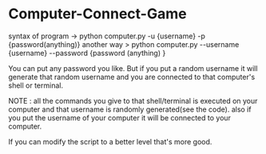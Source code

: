 # Computer-Connect-Game
syntax of program -> python computer.py -u {username} -p {password(anything)}
another way > python computer.py --username {username} --password {password (anything) }

You can put any password you like. But if you put a random username it will generate that random username and you are connected to that computer's shell or terminal.

NOTE : all the commands you give to that shell/terminal is executed on your computer and that username is randomly generated(see the code).
also if you put the username of your computer it will be connected to your computer.

If you can modify the script to a better level that's more good.
